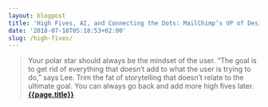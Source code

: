 ```yaml
---
layout: blogpost
title: 'High Fives, AI, and Connecting the Dots: MailChimp’s VP of Design on What Business can Learn from Design'
date: '2018-07-18T05:18:53+02:00'
slug: /high-fives/
---
```

>Your polar star should always be the mindset of the user. “The goal is to get rid of everything that doesn’t add to what the user is trying to do,” says Lee. Trim the fat of storytelling that doesn’t relate to the ultimate goal. You can always go back and add more high fives later.
**[{{page.title}}](https://99u.adobe.com/articles/59286/high-fives-ai-and-connecting-the-dots-mailchimps-vp-of-design-on-what-business-can-learn-from-design?utm_content=buffer59db9&utm_medium=twitter.com&utm_source=social&utm_campaign=buffer)**
